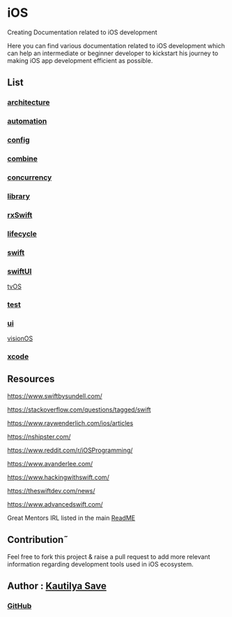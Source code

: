 # iOS

Creating Documentation related to iOS development

Here you can find various documentation related to iOS development which can help an intermediate or beginner developer to kickstart his journey to making iOS app development efficient as possible.

## List

###  [architecture](ReadMe_architecture.md)

### [automation](README_automation.md)

### [config](README_config)

### [combine](README_combine.md)

### [concurrency](README_concurrency.md)

### [library](README_library.md)

### [rxSwift](README_rxSwift.md)

### [lifecycle](README_lifecycle.md)

### [swift](README_swift.md)

### [swiftUI](README_swiftUI.mdREADME_swiftUI.md)

[tvOS](README_tvOS.md)

### [test](README_test.md)

### [ui](README_ui.md)

[visionOS](README_VisionOS.md)

### [xcode](README_xcode.md)


## Resources

https://www.swiftbysundell.com/

https://stackoverflow.com/questions/tagged/swift

https://www.raywenderlich.com/ios/articles

https://nshipster.com/

https://www.reddit.com/r/iOSProgramming/

https://www.avanderlee.com/

https://www.hackingwithswift.com/

https://theswiftdev.com/news/

https://www.advancedswift.com/

Great Mentors IRL listed in the main [ReadME](README.md)

## Contribution˜

Feel free to fork this project & raise a pull request to add more relevant information regarding development tools used in iOS ecosystem.

## Author : [Kautilya Save](https://kautilya.design/)

### [GitHub](https://github.com/SensehacK)


